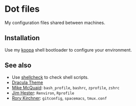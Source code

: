 # Dot files

My configuration files shared between machines.

## Installation

Use my [koopa](https://github.com/acidgenomics/koopa/) shell bootloader to configure your environment.

## See also

- Use [shellcheck](https://www.shellcheck.net/) to check shell scripts.
- [Dracula Theme](https://draculatheme.com/)
- [Mike McQuaid](https://github.com/MikeMcQuaid/dotfiles):
  `bash_profile`, `bashrc`, `zprofile`, `zshrc`
- [Jim Hester](https://github.com/jimhester/dotfiles):
  `Renviron`, `Rprofile`
- [Rory Kirchner](https://github.com/roryk/dotfiles):
  `gitconfig`, `spacemacs`, `tmux.conf`

